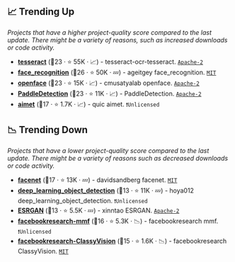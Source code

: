 ## 📈 Trending Up

_Projects that have a higher project-quality score compared to the last update. There might be a variety of reasons, such as increased downloads or code activity._

- <b><a href="https://github.com/tesseract-ocr/tesseract">tesseract</a></b> (🥈23 ·  ⭐ 55K · 📈) - tesseract-ocr-tesseract. <code><a href="http://bit.ly/3nYMfla">Apache-2</a></code>
- <b><a href="https://github.com/ageitgey/face_recognition">face_recognition</a></b> (🥇26 ·  ⭐ 50K · 💤) - ageitgey face_recognition. <code><a href="http://bit.ly/34MBwT8">MIT</a></code>
- <b><a href="https://github.com/cmusatyalab/openface">openface</a></b> (🥈23 ·  ⭐ 15K · 📈) - cmusatyalab openface. <code><a href="http://bit.ly/3nYMfla">Apache-2</a></code>
- <b><a href="https://github.com/PaddlePaddle/PaddleDetection">PaddleDetection</a></b> (🥈23 ·  ⭐ 11K · 📈) - PaddleDetection. <code><a href="http://bit.ly/3nYMfla">Apache-2</a></code>
- <b><a href="https://github.com/quic/aimet">aimet</a></b> (🥈17 ·  ⭐ 1.7K · 📈) - quic aimet. <code>❗Unlicensed</code>

## 📉 Trending Down

_Projects that have a lower project-quality score compared to the last update. There might be a variety of reasons such as decreased downloads or code activity._

- <b><a href="https://github.com/davidsandberg/facenet">facenet</a></b> (🥉17 ·  ⭐ 13K · 💤) - davidsandberg facenet. <code><a href="http://bit.ly/34MBwT8">MIT</a></code>
- <b><a href="https://github.com/hoya012/deep_learning_object_detection">deep_learning_object_detection</a></b> (🥉13 ·  ⭐ 11K · 💤) - hoya012 deep_learning_object_detection. <code>❗Unlicensed</code>
- <b><a href="https://github.com/xinntao/ESRGAN">ESRGAN</a></b> (🥉13 ·  ⭐ 5.5K · 💤) - xinntao ESRGAN. <code><a href="http://bit.ly/3nYMfla">Apache-2</a></code>
- <b><a href="https://github.com/facebookresearch/mmf">facebookresearch-mmf</a></b> (🥇16 ·  ⭐ 5.3K · 📉) - facebookresearch mmf. <code>❗Unlicensed</code>
- <b><a href="https://github.com/facebookresearch/ClassyVision">facebookresearch-ClassyVision</a></b> (🥉15 ·  ⭐ 1.6K · 📉) - facebookresearch ClassyVision. <code><a href="http://bit.ly/34MBwT8">MIT</a></code>

